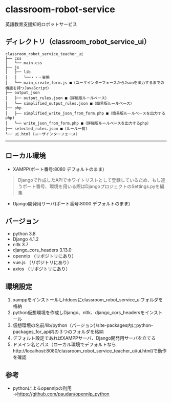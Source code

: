# classroom-robot-service
英語教育支援知的ロボットサービス
## ディレクトリ（classroom_robot_service_ui）
```
classroom_robot_service_teacher_ui
├── css
│   └── main.css
├── js
│   ├── lib
│   │   └──・・・省略
│   └── main_create_form.js ■（ユーザインターフェースからJsonを出力するまでの機能を持つJavaScript）
├── output_json
│   ├── output_rules.json ■（詳細版ルールベース）
│   └── simplified_output_rules.json ■（簡易版ルールベース）
├── php
│   ├── simplified_write_json_from_form.php ■（簡易版ルールベースを出力するphp)
│   └── write_json_from_form.php ■（詳細版ルールベースを出力するphp）
├── selected_rules.json ■（ルール一覧)
└── ui.html（ユーザインターフェース）
```
---
## ローカル環境  
- XAMPP(ポート番号:8080 デフォルトのまま)
> Djangoで作成したAPIでホワイトリストとして登録しているため、もし違うポート番号、環境を用いる際はDjangoプロジェクトのSettings.pyを編集
- Django開発用サーバ(ポート番号:8000 デフォルトのまま)
## バージョン
- python 3.8
- Django 4.1.2
- nltk 3.7
- django_cors_headers 3.13.0
- opennlp （リポジトリにあり）
- vue.js （リポジトリにあり）
- axios （リポジトリにあり）
## 環境設定
1. xamppをインストールしhtdocsにclassroom_robot_service_uiフォルダを格納
2. python仮想環境を作成しDjango、nltk、django_cors_headersをインストール
3. 仮想環境の名前/lib/python（バージョン)/site-packages内にpython-packages_for_api内の３つのフォルダを格納　
4. デフォルト設定であればXAMPPサーバ、Django開発用サーバを立てる
5. ドメイン名とパス（ローカル環境でデフォルトなら<notextile>http:</notextile>//localhost:8080/classroom_robot_service_teacher_ui/ui.html)で動作を確認
## 参考
- pythonによるopennlpの利用  
→https://github.com/paudan/opennlp_python
